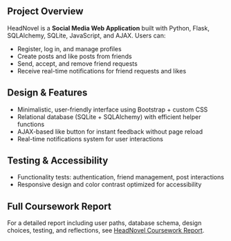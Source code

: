 ## Project Overview
HeadNovel is a **Social Media Web Application** built with Python, Flask, SQLAlchemy, SQLite, JavaScript, and AJAX.
Users can:
- Register, log in, and manage profiles
- Create posts and like posts from friends
- Send, accept, and remove friend requests
- Receive real-time notifications for friend requests and likes

## Design & Features
- Minimalistic, user-friendly interface using Bootstrap + custom CSS
- Relational database (SQLite + SQLAlchemy) with efficient helper functions
- AJAX-based like button for instant feedback without page reload
- Real-time notifications system for user interactions

## Testing & Accessibility
- Functionality tests: authentication, friend management, post interactions
- Responsive design and color contrast optimized for accessibility

## Full Coursework Report
For a detailed report including user paths, database schema, design choices, testing, and reflections, see [HeadNovel Coursework Report](report/HeadNovel_Coursework_Report.pdf).
